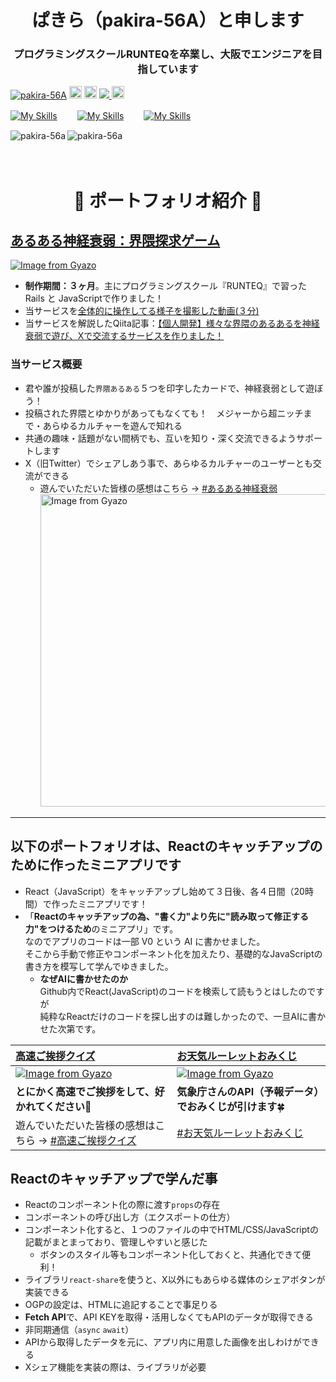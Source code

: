 <h1 align="center">ぱきら（pakira-56A）と申します</h1>
<h3 align="center">プログラミングスクールRUNTEQを卒業し、大阪でエンジニアを目指しています</h3>

<p align="left">
  <a href="https://github.com/pakira-56A/pakira-56A/">
    <img src="https://komarev.com/ghpvc/?username=pakira-56A" alt="pakira-56A" /></a>
  <a href="https://github.com/pakira-56A">
    <img height="20" src="https://img.shields.io/github/followers/pakira-56A?label=follow&logo=github&style=flat" /></a>
  <a href="https://twitter.com/pakira_rrr" target="blank">
    <img src="https://raw.githubusercontent.com/rahuldkjain/github-profile-readme-generator/master/src/images/icons/Social/twitter.svg" alt="pakira_rrr" 
      height="  20" width="20" /></a>
  <a href="http://qiita.com/pakira-56A" target="blank">
    <img src="https://qiita-badge.apiapi.app/s/pakira-56A/posts.svg" />
    <img height="20" src="https://qiita-badge.apiapi.app/s/pakira-56A/contributions.svg" />
  </a>
</p>


[![My Skills](https://skillicons.dev/icons?i=html,css,js,tailwind,react)](https://skillicons.dev)　　
[![My Skills](https://skillicons.dev/icons?i=ruby,rails,docker)](https://skillicons.dev)　　
[![My Skills](https://skillicons.dev/icons?i=aws,postgresql,figma,git,github)](https://skillicons.dev)　

<p><img align="left" src="https://github-readme-stats.vercel.app/api/top-langs?username=pakira-56a&show_icons=true&locale=en&layout=compact" alt="pakira-56a" /></p>

<p> <img align="center" src="https://github-readme-stats.vercel.app/api?username=pakira-56a&show_icons=true&locale=en" alt="pakira-56a" /></p>

　
<h1 align="center">🥳 ポートフォリオ紹介 🥳 </h1>

## [あるある神経衰弱：界隈探求ゲーム](https://aruaru-games.com)
[![Image from Gyazo](https://i.gyazo.com/f974550f90299f41f0773b6c31fc3db3.png)](https://aruaru-games.com)
- **制作期間：３ヶ月**。主にプログラミングスクール『RUNTEQ』で習った Rails と JavaScriptで作りました！
- 当サービスを[全体的に操作してる様子を撮影した動画(３分)](https://drive.google.com/file/d/1ANewasmQ9Rs_Pi6g4G_ywwmX-Y41VhOE/preview)
- 当サービスを解説したQiita記事：[【個人開発】様々な界隈のあるあるを神経衰弱で遊び、Xで交流するサービスを作りました！](https://qiita.com/pakira-56A/items/8fde551e0e14520d6f3c)

### 当サービス概要
  - 君や誰が投稿した`界隈あるある`５つを印字したカードで、神経衰弱として遊ぼう！
  - 投稿された界隈とゆかりがあってもなくても！　メジャーから超ニッチまで・あらゆるカルチャーを遊んで知れる
  - 共通の趣味・話題がない間柄でも、互いを知り・深く交流できるようサポートします
  - X（旧Twitter）でシェアしあう事で、あらゆるカルチャーのユーザーとも交流ができる
    - 遊んでいただいた皆様の感想はこちら → [#あるある神経衰弱](https://x.com/search?q=%23あるある神経衰弱&src=recent_search_click&f=live)  
      <img src="https://i.gyazo.com/5bd973d301675701dce8180b5685a712.gif" alt="Image from Gyazo" width="500"/>

____
## 以下のポートフォリオは、Reactのキャッチアップのために作ったミニアプリです
- React（JavaScript）をキャッチアップし始めて３日後、各４日間（20時間）で作ったミニアプリです！
- 「**Reactのキャッチアップの為、"書く力"より先に"読み取って修正する力"をつけるため**のミニアプリ」です。    
  なのでアプリのコードは一部 V0 という AI に書かせました。  
  そこから手動で修正やコンポーネント化を加えたり、基礎的なJavaScriptの書き方を模写して学んでゆきました。
  - **なぜAIに書かせたのか**  
    Github内でReact(JavaScript)のコードを検索して読もうとはしたのですが  
    純粋なReactだけのコードを探し出すのは難しかったので、一旦AIに書かせた次第です。

| [**高速ご挨拶クイズ**](https://high-speed-greetings-quiz.vercel.app/)  | [お天気ルーレットおみくじ](https://otenki-omikuji.vercel.app/) |
|:---|:---|
|[![Image from Gyazo](https://i.gyazo.com/459e9a399414cd8a4e5fa2f101b6b09f.png)](https://high-speed-greetings-quiz.vercel.app/)  | [![Image from Gyazo](https://i.gyazo.com/1c85719846e729406564c77a90fb0e7c.png)](https://otenki-omikuji.vercel.app/) |
|**とにかく高速でご挨拶をして、好かれてください💛**| **気象庁さんのAPI（予報データ）でおみくじが引けます**🍀|
| 遊んでいただいた皆様の感想はこちら → [#高速ご挨拶クイズ](https://x.com/search?q=%23高速ご挨拶クイズ&src=recent_search_click&f=live)   | [#お天気ルーレットおみくじ](https://x.com/search?q=%23お天気ルーレットおみくじ&src=recent_search_click&f=live)   |

## Reactのキャッチアップで学んだ事
- Reactのコンポーネント化の際に渡す`props`の存在
- コンポーネントの呼び出し方（エクスポートの仕方）
- コンポーネント化すると、１つのファイルの中でHTML/CSS/JavaScriptの記載がまとまっており、管理しやすいと感じた
  - ボタンのスタイル等もコンポーネント化しておくと、共通化できて便利！
- ライブラリ`react-share`を使うと、X以外にもあらゆる媒体のシェアボタンが実装できる
- OGPの設定は、HTMLに追記することで事足りる
- **Fetch API**で、API KEYを取得・活用しなくてもAPIのデータが取得できる
- 非同期通信（`async` `await`）
- APIから取得したデータを元に、アプリ内に用意した画像を出しわけができる
- Xシェア機能を実装の際は、ライブラリが必要



